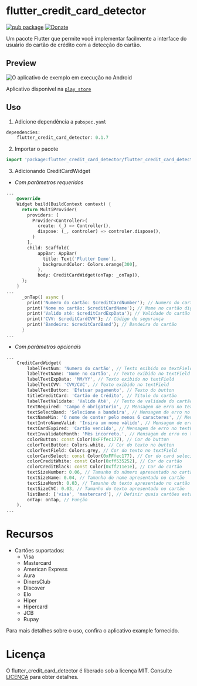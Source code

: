 # flutter_credit_card_detector

[![pub package](https://img.shields.io/pub/v/flutter_credit_card_detector?color=blue)](https://pub.dev/packages/flutter_credit_card_detector)
[![Donate](https://img.shields.io/badge/Donate-PayPal-green.svg)](https://www.paypal.com/cgi-bin/webscr?cmd=_s-xclick&hosted_button_id=J6RRWN8NLRB84&source=url)

Um pacote Flutter que permite você implementar facilmente a interface do usuário do cartão de crédito com a detecção do cartão.

## Preview
![O aplicativo de exemplo em execução no Android](https://github.com/weldonsouza/flutter_credit_card_detector/blob/master/preview/preview.gif)

Aplicativo disponível na [`play store`](https://play.google.com/store/apps/details?id=com.neduki.creditcarddetector)

## Uso
1. Adicione dependência a `pubspec.yaml`

```dart
dependencies:
    flutter_credit_card_detector: 0.1.7
```

2. Importar o pacote
```dart
import 'package:flutter_credit_card_detector/flutter_credit_card_detector.dart';
```

3. Adicionando CreditCardWidget
- *Com parâmetros requeridos*
```dart
...
    @override
    Widget build(BuildContext context) {
      return MultiProvider(
        providers: [
          Provider<Controller>(
            create: (_) => Controller(),
            dispose: (_, controler) => controler.dispose(),
          )
        ],
        child: Scaffold(
            appBar: AppBar(
              title: Text('Flutter Demo'),
              backgroundColor: Colors.orange[300],
            ),
            body: CreditCardWidget(onTap: _onTap)),
      );
    }
...
      _onTap() async {
        print('Numero do cartão: $creditCardNumber'); // Numero do cartão digitado
        print('Nome no cartão: $creditCardName'); // Nome no cartão digitado
        print('Valido até: $creditCardExpData'); // Validade do cartão
        print('CVV: $creditCardCVV'); // Código de segurança
        print('Bandeira: $creditCardBand'); // Bandeira do cartão
      }
...
```
- *Com parâmetros opcionais*
```dart
...
    CreditCardWidget(
        labelTextNum: 'Numero do cartão', // Texto exibido no textField
        labelTextName: 'Nome no cartão', // Texto exibido no textField
        labelTextExpData: 'MM/YY', // Texto exibido no textField
        labelTextCVV: 'CVV/CVC', // Texto exibido no textField
        labelTextButton: 'Efetuar pagamento', // Texto do button
        titleCreditCard: 'Cartão de Crédito', // Título do cartão
        labelTextValidate: 'Valido Até', // Texto de validade do cartão
        textRequired: 'Campo é obrigatorio', // Mensagem de erro no textField - campos vazios
        textSelectBand: 'Selecione a bandeira', // Mensagem de erro no textField - quando a bandeira não é identificada
        textNameMin: 'O nome de conter pelo menos 6 caracteres', // Mensagem de erro no textField - campo nome
        textIntroNameValid: 'Insira um nome válido', // Mensagem de erro no textField - campo nome
        textCardExpired: 'Cartão vencido', // Mensagem de erro no textField - campo validade do cartão
        textInvalidateMonth: 'Mês incorreto.', // Mensagem de erro no textField - campo validade do cartão
        colorButton: const Color(0xFFfec177), // Cor do button
        colorTextButton: Colors.white, // Cor do texto no button
        colorTextField: Colors.grey, // Cor do texto no textField
        colorCardSelect: const Color(0xFFfec177), // Cor do card selecionado
        colorCreditWhite: const Color(0xff535252), // Cor do cartão
        colorCreditBlack: const Color(0xff211e1e), // Cor do cartão
        textSizeNumber: 0.06, // Tamanho do número apresentado no cartão
        textSizeName: 0.04, // Tamanho do nome apresentado no cartão
        textSizeMonth: 0.03, // Tamanho do texto apresentado no cartão
        textSizeCVC: 0.03, // Tamanho do texto apresentado no cartão
        listBand: ['visa', 'mastercard'], // Definir quais cartões estarão disponíveis
        onTap: onTap, // Função
    ),
...
```
# Recursos
* Cartões suportados:
    * Visa
    * Mastercard
    * American Express
    * Aura
    * DinersClub
    * Discover
    * Elo
    * Hiper
    * Hipercard
    * JCB
    * Rupay

Para mais detalhes sobre o uso, confira o aplicativo example fornecido.

# Licença
O flutter_credit_card_detector é liberado sob a licença MIT. Consulte [LICENÇA](./LICENSE) para obter detalhes.